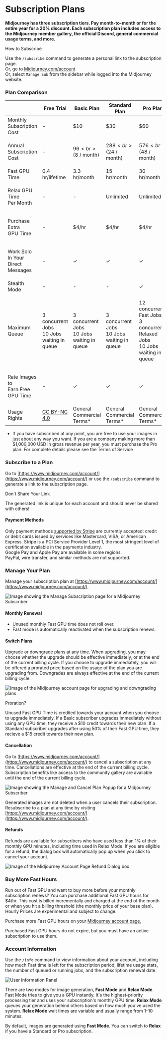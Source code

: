 # Subscription Plans

**Midjourney has three subscription tiers. Pay month-to-month or for the entire year for a 20% discount. Each subscription plan includes access to the Midjourney member gallery, the official Discord, general commercial usage terms, and more.**

How to Subscribe

Use the `/subscribe` command to generate a personal link to the subscription page.\
Or, go to [Midjourney.com/account](https://www.midjourney.com/account/)\
Or, select `Manage Sub` from the sidebar while logged into the Midjourney website.



### Plan Comparison <a href="#plan-comparison" id="plan-comparison"></a>

|                                             | Free Trial                                                     | Basic Plan                                           | Standard Plan                                        | Pro Plan                                                                                |
| ------------------------------------------- | -------------------------------------------------------------- | ---------------------------------------------------- | ---------------------------------------------------- | --------------------------------------------------------------------------------------- |
| Monthly Subscription Cost                   | -                                                              | $10                                                  | $30                                                  | $60                                                                                     |
| Annual Subscription Cost                    | -                                                              | <p>$96<br>($8 / month)</p>                           | <p>$288<br>($24 / month)</p>                         | <p>$576<br>($48 / month)</p>                                                            |
| Fast GPU Time                               | 0.4 hr/lifetime                                                | 3.3 hr/month                                         | 15 hr/month                                          | 30 hr/month                                                                             |
| <p>Relax GPU Time<br>Per Month</p>          | -                                                              | -                                                    | Unlimited                                            | Unlimited                                                                               |
| <p>Purchase Extra<br>GPU Time</p>           | -                                                              | $4/hr                                                | $4/hr                                                | $4/hr                                                                                   |
| <p>Work Solo In Your<br>Direct Messages</p> | -                                                              | ✓                                                    | ✓                                                    | ✓                                                                                       |
| Stealth Mode                                | -                                                              | -                                                    | -                                                    | ✓                                                                                       |
| Maximum Queue                               | <p>3 concurrent Jobs<br>10 Jobs waiting in queue</p>           | <p>3 concurrent Jobs<br>10 Jobs waiting in queue</p> | <p>3 concurrent Jobs<br>10 Jobs waiting in queue</p> | <p>12 concurrent Fast Jobs<br>3 concurrent Relaxed Jobs<br>10 Jobs waiting in queue</p> |
| <p>Rate Images to<br>Earn Free GPU Time</p> | -                                                              | ✓                                                    | ✓                                                    | ✓                                                                                       |
| Usage Rights                                | [CC BY-NC 4.0](http://creativecommons.org/licenses/by-nc/4.0/) | General Commercial Terms\*                           | General Commercial Terms\*                           | General Commercial Terms\*                                                              |

* If you have subscribed at any point, you are free to use your images in just about any way you want. If you are a company making more than $1,000,000 USD in gross revenue per year, you must purchase the Pro plan. For complete details please see the Terms of Service



### Subscribe to a Plan <a href="#subscribe-to-a-plan" id="subscribe-to-a-plan"></a>

Go to [https://www.midjourney.com/account/](https://www.midjourney.com/account/) or use the `/subscribe` command to generate a link to the subscription page.

Don't Share Your Link

The generated link is unique for each account and should never be shared with others!

#### Payment Methods

Only payment methods [supported by Stripe](https://stripe.com/docs/payments/cards/supported-card-brands) are currently accepted: credit or debit cards issued by services like Mastercard, VISA, or American Express. Stripe is a PCI Service Provider Level 1, the most stringent level of certification available in the payments industry.\
Google Pay and Apple Pay are available in some regions.\
PayPal, wire transfer, and similar methods are not supported.



### Manage Your Plan <a href="#manage-your-plan" id="manage-your-plan"></a>

Manage your subscription plan at [https://www.midjourney.com/account/](https://www.midjourney.com/account/).

![Image showing the Manage Subscription page for a Midjourney Subscriber](https://cdn.document360.io/3040c2b6-fead-4744-a3a9-d56d621c6c7e/Images/Documentation/MJ\_AccountPage.png)

#### Monthly Renewal

* Unused monthly Fast GPU time does not roll over.
* Fast mode is automatically reactivated when the subscription renews.

#### Switch Plans

Upgrade or downgrade plans at any time. When upgrading, you may choose whether the upgrade should be effective immediately, or at the end of the current billing cycle. If you choose to upgrade immediately, you will be offered a prorated price based on the usage of the plan you are upgrading from. Downgrades are always effective at the end of the current billing cycle.

![Image of the Midjourney account page for upgrading and downgrading plans](https://cdn.document360.io/3040c2b6-fead-4744-a3a9-d56d621c6c7e/Images/Documentation/MJ\_Plan\_Upgrade.png)

Proration?

Unused Fast GPU Time is credited towards your account when you choose to upgrade immediately. If a Basic subscriber upgrades immediately without using any GPU time, they receive a $10 credit towards their new plan. If a Standard subscriber upgrades after using 50% of their Fast GPU time, they recieve a $15 credit towards their new plan.

#### Cancellation

Go to [https://www.midjourney.com/account/](https://www.midjourney.com/account/) to cancel a subscription at any time. Cancellations are effective at the end of the current billing cycle. Subscription benefits like access to the community gallery are available until the end of the current billing cycle.

![Image showing the Manage and Cancel Plan Popup for a Midjourney Subscriber](https://cdn.document360.io/3040c2b6-fead-4744-a3a9-d56d621c6c7e/Images/Documentation/MJ\_CancelPlan.png)

Generated images are not deleted when a user cancels their subscription. Resubscribe to a plan at any time by visiting [https://www.midjourney.com/account/](https://www.midjourney.com/account/).

#### Refunds

Refunds are available for subscribers who have used less than 1% of their monthly GPU minutes, including time used in Relax Mode. If you are eligible for a refund, the dialog box will automatically pop up when you click to cancel your account.

![Image of the Midjourney Account Page Refund Dialog box](https://cdn.document360.io/3040c2b6-fead-4744-a3a9-d56d621c6c7e/Images/Documentation/MJ\_PlanRefund.png)



### Buy More Fast Hours <a href="#buy-more-fast-hours" id="buy-more-fast-hours"></a>

Run out of Fast GPU and want to buy more before your monthly subscription renews? You can purchase additional Fast GPU hours for $4/hr. This cost is billed incrementally and charged at the end of the month or when you hit a billing threshold (the monthly price of your base plan). Hourly Prices are experimental and subject to change.

Purchase more Fast GPU hours on your [Midjourney account page.](http://www.midjourney.com/account)

Purchased Fast GPU hours do not expire, but you must have an active subscription to use them.



### Account Information <a href="#account-information" id="account-information"></a>

Use the `/info` command to view information about your account, including how much Fast time is left for the subscription period, lifetime usage stats, the number of queued or running jobs, and the subscription renewal date.

![User Information Panel](https://cdn.document360.io/3040c2b6-fead-4744-a3a9-d56d621c6c7e/Images/Documentation/MJ\_Command\_Info\_Result.png)

There are two modes for image generation, **Fast Mode** and **Relax Mode**. Fast Mode tries to give you a GPU instantly. It's the highest-priority processing tier and uses your subscription's monthly GPU time. **Relax Mode** queues your generation behind others based on how much you've used the system. **Relax Mode** wait times are variable and usually range from 1–10 minutes.

By default, images are generated using **Fast Mode**. You can switch to **Relax** if you have a Standard or Pro subscription.
